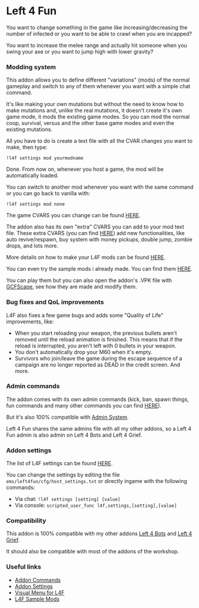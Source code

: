 # Left 4 Fun
You want to change something in the game like increasing/decreasing the number of infected or you want to be able to crawl when you are incapped?

You want to increase the melee range and actually hit someone when you swing your axe or you want to jump high with lower gravity?


### Modding system
This addon allows you to define different "variations" (mods) of the normal gameplay and switch to any of them whenever you want with a simple chat command.

It's like making your own mutations but without the need to know how to make mutations and, unlike the real mutations, it doesn't create it's own game mode, it mods the existing game modes. So you can mod the normal coop, survival, versus and the other base game modes and even the existing mutations.


All you have to do is create a text file with all the CVAR changes you want to make, then type:
```
!l4f settings mod yourmodname
```
Done. From now on, whenever you host a game, the mod will be automatically loaded.

You can switch to another mod whenever you want with the same command or you can go back to vanilla with:
```
!l4f settings mod none
```
The game CVARS you can change can be found [HERE](https://developer.valvesoftware.com/wiki/List_of_Left_4_Dead_2_console_commands_and_variables).

The addon also has its own "extra" CVARS you can add to your mod text file. These extra CVARS (you can find [HERE](https://steamcommunity.com/workshop/filedetails/discussion/1722866167/1679190184058848834/)) add new functionalities, like auto revive/respawn, buy system with money pickups, double jump, zombie drops, and lots more.

More details on how to make your L4F mods can be found [HERE](https://steamcommunity.com/workshop/filedetails/discussion/1722880882/1679190184058967857/).

You can even try the sample mods i already made. You can find them [HERE](https://steamcommunity.com/sharedfiles/filedetails/?id=1722880882).

You can play them but you can also open the addon's .VPK file with [GCFScape](https://developer.valvesoftware.com/wiki/GCFScape), see how they are made and modify them.


### Bug fixes and QoL improvements
L4F also fixes a few game bugs and adds some "Quality of Life" improvements, like:
- When you start reloading your weapon, the previous bullets aren't removed until the reload animation is finished. This means that if the reload is interrupted, you aren't left with 0 bullets in your weapon.
- You don't automatically drop your M60 when it's empty.
- Survivors who join/leave the game during the escape sequence of a campaign are no longer reported as DEAD in the credit screen.
And more.


### Admin commands
The addon comes with its own admin commands (kick, ban, spawn things, fun commands and many other commands you can find [HERE](https://steamcommunity.com/workshop/filedetails/discussion/1722866167/1679190184058888315/)).

But it's also 100% compatible with [Admin System](https://steamcommunity.com/sharedfiles/filedetails/?id=214630948).

Left 4 Fun shares the same admins file with all my other addons, so a Left 4 Fun admin is also admin on Left 4 Bots and Left 4 Grief.


### Addon settings
The list of L4F settings can be found [HERE](https://gist.github.com/smilz0/6d5a52fd472026c573398227cf448278).

You can change the settings by editing the file `ems/left4fun/cfg/host_settings.txt` or directly ingame with the following commands:
- Via chat: `!l4f settings [setting] [value]`
- Via console: `scripted_user_func l4f,settings,[setting],[value]`


### Compatibility
This addon is 100% compatible with my other addons [Left 4 Bots](https://steamcommunity.com/sharedfiles/filedetails/?id=2279814689) and [Left 4 Grief](https://steamcommunity.com/sharedfiles/filedetails/?id=2250557219).

It should also be compatible with most of the addons of the workshop.


### Useful links
- [Addon Commands](https://steamcommunity.com/workshop/filedetails/discussion/1722866167/1679190184058888315/)
- [Addon Settings](https://gist.github.com/smilz0/6d5a52fd472026c573398227cf448278)
- [Visual Menu for L4F](https://steamcommunity.com/sharedfiles/filedetails/?id=1722880008)
- [L4F Sample Mods](https://steamcommunity.com/sharedfiles/filedetails/?id=1722880882)
